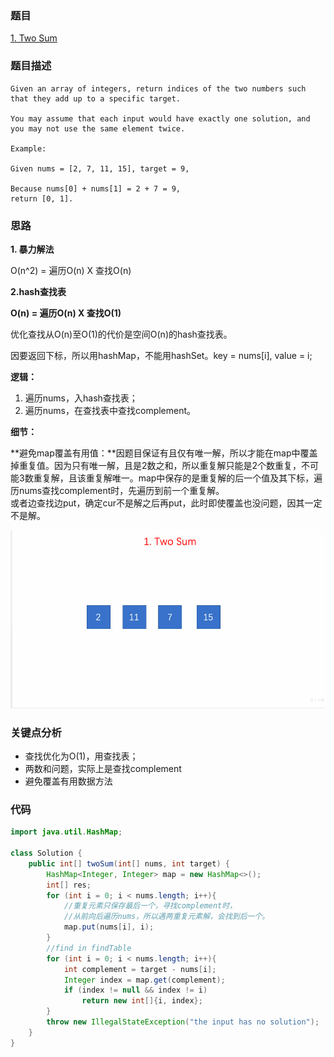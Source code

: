 ### 题目
[1. Two Sum](https://leetcode.com/problems/two-sum/)

### 题目描述
```
Given an array of integers, return indices of the two numbers such that they add up to a specific target.

You may assume that each input would have exactly one solution, and you may not use the same element twice.

Example:

Given nums = [2, 7, 11, 15], target = 9,

Because nums[0] + nums[1] = 2 + 7 = 9,
return [0, 1].
```

### 思路
**1. 暴力解法**

O(n^2) = 遍历O(n) X 查找O(n)

**2.hash查找表**

**O(n) = 遍历O(n) X 查找O(1)**

优化查找从O(n)至O(1)的代价是空间O(n)的hash查找表。

因要返回下标，所以用hashMap，不能用hashSet。key = nums[i], value = i;

**逻辑：**

1. 遍历nums，入hash查找表；
2. 遍历nums，在查找表中查找complement。

**细节：**

**避免map覆盖有用值：**因题目保证有且仅有唯一解，所以才能在map中覆盖掉重复值。因为只有唯一解，且是2数之和，所以重复解只能是2个数重复，不可能3数重复解，且该重复解唯一。map中保存的是重复解的后一个值及其下标，遍历nums查找complement时，先遍历到前一个重复解。  
或者边查找边put，确定cur不是解之后再put，此时即使覆盖也没问题，因其一定不是解。

![picture](https://github.com/zhangbotong/LeetCode/blob/master/assets/1.gif)

### 关键点分析
* 查找优化为O(1)，用查找表；
* 两数和问题，实际上是查找complement
* 避免覆盖有用数据方法

### 代码
```java
import java.util.HashMap;

class Solution {
    public int[] twoSum(int[] nums, int target) {
        HashMap<Integer, Integer> map = new HashMap<>();
        int[] res;
        for (int i = 0; i < nums.length; i++){
            //重复元素只保存最后一个，寻找complement时，
            //从前向后遍历nums，所以遇两重复元素解，会找到后一个。
            map.put(nums[i], i);
        }
        //find in findTable
        for (int i = 0; i < nums.length; i++){
            int complement = target - nums[i];
            Integer index = map.get(complement);
            if (index != null && index != i)
                return new int[]{i, index};
        }
        throw new IllegalStateException("the input has no solution");
    }
}
```